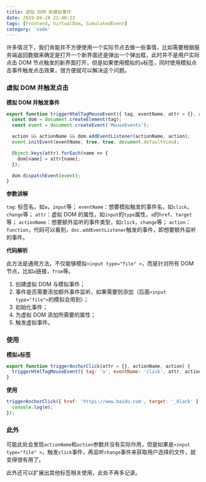```yaml
---
title: 虚拟 DOM 和模拟事件
date: 2019-04-28 22:48:23
tags: [Frontend, VirtualDom, SimulatedEvent]
category: 'code'
---
```


许多情况下，我们肯能并不方便使用一个实际节点去做一些事情，比如需要根据服务端返回数据来确定是打开一个新界面还是弹出一个弹出框，此时并不是用户实际点击 DOM 节点触发的新界面打开，但是如果使用模拟的`a`标签，同时使用模拟点击事件触发点击效果，很方便就可以解决这个问题。

### 虚拟 DOM 并触发点击

**模拟 DOM 并触发事件**

```js
export function triggerHtmlTagMouseEvent({ tag, eventName, attr = {}, actionName, action }) {
  const dom = document.createElement(tag);
  const event = document.createEvent('MouseEvents');

  action && actionName && dom.addEventListener(actionName, action);
  event.initEvent(eventName, true, true, document.defaultView);

  Object.keys(attr).forEach(name => {
    dom[name] = attr[name];
  });

  dom.dispatchEvent(event);
}
```

**参数讲解**

`tag`: 标签名，如`a`，`input`等；
`eventName`：想要模拟触发的事件名，如`click`，`change`等；
`attr`：虚拟 DOM 的属性，如`input`的`type`属性，`a`的`href`、`target`等；
`actionName`：想要额外监听的事件类型，如`click`，`change`等；
`action`：`function`，代码可以看到，`doc.addEventListener`触发的事件，即想要额外监听的事件。

**代码解析**

此方法是通用方法，不仅能够模拟`<input type="file" >`，而是针对所有 DOM 节点，比如`a`链接，`from`等。

1. 创建虚拟 DOM 与模拟事件；
2. 事件是否需要添加额外事件监听，如果需要则添加（后面`<input type="file">`的模拟会用到）；
3. 初始化事件；
4. 为虚拟 DOM 添加所需要的属性；
5. 触发虚拟事件。

### 使用

**模拟`a`标签**

```js
export function triggerAnchorClick(attr = {}, actionName, action) {
  triggerHtmlTagMouseEvent({ tag: 'a', eventName: 'click', attr, actionName, action });
}
```

**使用**

```js
triggerAnchorClick({ href: 'https://www.baidu.com', target: '_black' }, 'click', e => {
  console.log(e);
});
```

### 此外

可能此处会发现`actionName`和`action`参数并没有实际作用，但是如果是`<input type="file" >`，触发`click`事件，再监听`change`事件来获取用户选择的文件，就变得很有用了。

此外还可以扩展出其他标签相关使用，此处不再多记录。
